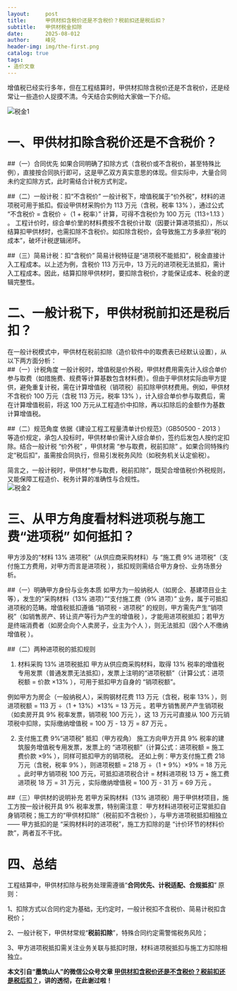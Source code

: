 ```yaml
---
layout:     post
title:      甲供材扣含税价还是不含税价？税前扣还是税后扣？
subtitle:   甲供材税金扣除
date:       2025-08-012
author:     峰兄
header-img: img/the-first.png
catalog: true
tags:
- 造价文章
---
```


增值税已经实行多年，但在工程结算时，甲供材扣除含税价还是不含税价，还是经常让一些造价人捉摸不清。今天结合实例给大家做一下介绍。  

![税金1](https://pic1.imgdb.cn/item/689aa89c58cb8da5c81bc02d.jpg)

# 一、甲供材扣除含税价还是不含税价？

##（一）合同优先
如果合同明确了扣除方式（含税价或不含税价，甚至特殊比例），直接按合同执行即可，这是甲乙双方真实意思的体现。但实际中，大量合同未约定扣除方式，此时需结合计税方式判定。

##（二）一般计税：扣“不含税价”
一般计税下，增值税属于“价外税”，材料的进项税可用于抵扣。假设甲供材采购价为 113 万元（含税，税率 13% ），通过公式 “不含税价 = 含税价 ÷（1 + 税率）” 计算，可得不含税价为 100 万元（113÷1.13 ） 。
工程计价时，综合单价里的材料费按不含税价计取（因要计算进项抵扣），所以结算扣甲供材时，也需扣除不含税价。如扣除含税价，会导致施工方多承担“税的成本”，破坏计税逻辑闭环。

##（三）简易计税：扣“含税价”
简易计税特征是“进项税不能抵扣”，税金直接计入工程成本。以上述为例，含税价 113 万元中，13 万元的进项税无法抵扣，需计入工程成本。因此，结算扣除甲供材时，要扣除含税价，才能保证成本、税金的逻辑完整性。

# 二、一般计税下，甲供材税前扣还是税后扣？

在一般计税模式中，甲供材在税前扣除（造价软件中的取费表已经默认设置），从以下两方面分析：  
##（一）计税角度
一般计税时，增值税是价外税，甲供材费用需先计入综合单价参与取费（如措施费、规费等计算基数包含材料费）。但由于甲供材实际由甲方提供，避免重复计税，需在计算增值税（销项税）前扣除甲供材费用。例如，甲供材不含税价 100 万元（含税 113 万元，税率 13% ），计入综合单价参与取费后，需在计算增值税前，将这 100 万元从工程造价中扣除，再以扣除后的金额作为基数计算增值税。

##（二）规范角度
依据《建设工程工程量清单计价规范》（GB50500 - 2013 ）等造价规定，承包人投标时，甲供材单价需计入综合单价，签约后发包人按约定扣除。结合一般计税 “价外税” ，甲供材需 “参与取费，税前扣除” 。如果合同特殊约定“税后扣”，虽需按合同执行，但易引发税务风险（如税务机关认定偷税）。

简言之，一般计税时，甲供材“参与取费，税前扣除”，既契合增值税价外税规则，又能保障工程造价、税务计算的准确性与合规性。  
![税金2](https://pic1.imgdb.cn/item/689aa89c58cb8da5c81bc02f.jpg)

# 三、从甲方角度看材料进项税与施工费“进项税” 如何抵扣？

甲方涉及的“材料 13% 进项税”（从供应商采购材料）与 “施工费 9% 进项税”（支付施工方费用，对甲方而言是进项税 ），抵扣规则需结合甲方身份、业务场景分析。

##（一）明确甲方身份与业务本质
如甲方为一般纳税人（如房企、基建项目业主等），发生的“采购材料（13% 进项）”“支付施工费（9% 进项）” 业务，属于可抵扣进项税的范畴。增值税抵扣遵循 “销项税 - 进项税” 的规则，甲方需先产生“销项税”（如销售房产、转让资产等行为产生的增值税 ），才能用进项税抵扣；若甲方是终端消费者（如房企向个人卖房子，业主为个人 ），则无法抵扣（因个人不缴纳增值税 ）。

##（二）两种进项税的抵扣规则

1. 材料采购 13% 进项税抵扣
   甲方从供应商采购材料，取得 13% 税率的增值税专用发票（普通发票无法抵扣），发票上注明的“进项税额”（计算公式：进项税额 = 价款 ×13% ），可用于抵扣甲方自身的 “销项税额”。

  例如甲方为房企（一般纳税人），采购钢材花费 113 万元（含税，税率 13% ），则进项税额 = 113 万 ÷（1 + 13%）×13% = 13 万元 。若甲方销售房产产生销项税（如卖房开具 9% 税率发票，销项税 100 万元 ），这 13 万元可直接从 100 万元销项税中扣除，实际缴纳增值税 = 100 万 - 13 万 = 87 万元 。

2. 支付施工费 9%“进项税” 抵扣（甲方视角）
   施工方向甲方开具 9% 税率的建筑服务增值税专用发票，发票上的 “进项税额”（计算公式：进项税额 = 施工费价款 ×9% ），同样可抵扣甲方的销项税。
   还如上例：甲方支付施工费 218 万元（含税，税率 9% ），则进项税额 = 218 万 ÷（1 + 9%）×9% = 18 万元 。此时甲方销项税 100 万元，可抵扣进项税合计 = 材料进项税 13 万 + 施工费进项税 18 万 = 31 万元 ，实际缴纳增值税 = 100 万 - 31 万 = 69 万元 。

##（三）甲供材的说明补充
若甲方采购材料（13% 进项税）用于甲供材项目，施工方按一般计税开具 9% 税率发票，特别需注意：
甲方材料进项税可正常抵扣自身销项税；施工方的“甲供材扣除”（税前扣不含税价 ），与甲方进项税抵扣相独立—— 甲方抵扣的是 “采购材料时的进项税”，施工方扣除的是 “计价环节的材料价款”，两者互不干扰。

# 四、总结

工程结算中，甲供材扣除与税务处理需遵循“**合同优先、计税适配、合规抵扣**” 原则：

1、扣除方式以合同约定为基础，无约定时，一般计税扣不含税价、简易计税扣含税价；

2、一般计税下，甲供材常规“**税前扣除**”，特殊合同约定需警惕税务风险；

3、甲方进项税抵扣需关注业务关联与抵扣时限，材料进项税抵扣与施工方扣除相独立。  


**本文引自“墨筑山人”的微信公众号文章
[甲供材扣含税价还是不含税价？税前扣还是税后扣？](https://mp.weixin.qq.com/s/En3usgpEzRbMh3pjMosmng)，讲的透彻，在此谢过啦！**
